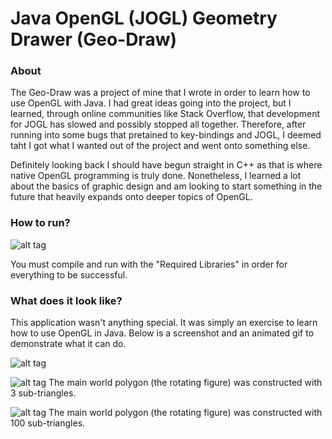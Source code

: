 # Java OpenGL (JOGL) Geometry Drawer (Geo-Draw)

### About

The Geo-Draw was a project of mine that I wrote in order to learn how to use OpenGL with Java. I had great ideas going into the project, but I learned, through online communities like Stack Overflow, that development for JOGL has slowed and possibly stopped all together. Therefore, after running into some bugs that pretained to key-bindings and JOGL, I deemed taht I got what I wanted out of the project and went onto something else. 

Definitely looking back I should have begun straight in C++ as that is where native OpenGL programming is truly done. Nonetheless, I learned a lot about the basics of graphic design and am looking to start something in the future that heavily expands onto deeper topics of OpenGL.

### How to run?

![alt tag](/Java-OpenGL-Geometry-Drawer/blob/master/Read-Me-Images/Class_Diagram.png)

You must compile and run with the "Required Libraries" in order for everything to be successful.

### What does it look like?

This application wasn't anything special. It was simply an exercise to learn how to use OpenGL in Java. Below is a screenshot and an animated gif to demonstrate what it can do.

![alt tag](/Java-OpenGL-Geometry-Drawer/Read-Me-Images/Static_Window_Image.png)


![alt tag](https://raw.githubusercontent.com/dhoynoski/Java-OpenGL-Geometry-Drawer/Read-Me-Images/3_triangle_setup.gif)
The main world polygon (the rotating figure) was constructed with 3 sub-triangles.


![alt tag](https://raw.githubusercontent.com/dhoynoski/Java-OpenGL-Geometry-Drawer/Read-Me-Images/100_triangle_setup.jpg)
The main world polygon (the rotating figure) was constructed with 100 sub-triangles.

